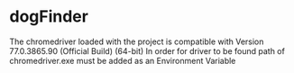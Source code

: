 # dogFinder
The chromedriver loaded with the project is compatible with Version 77.0.3865.90 (Official Build) (64-bit)
In order for driver to be found path of chromedriver.exe must be added as an Environment Variable
